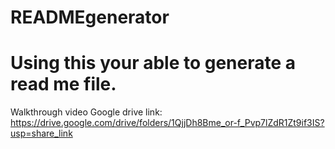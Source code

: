 # READMEgenerator
# Using this your able to generate a read me file. 

Walkthrough video Google drive link:
https://drive.google.com/drive/folders/1QjjDh8Bme_or-f_Pvp7lZdR1Zt9if3IS?usp=share_link

